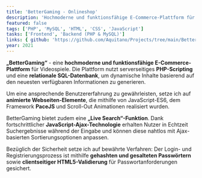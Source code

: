```yaml
---
title: 'BetterGaming - Onlineshop'
description: 'Hochmoderne und funktionsfähige E-Commerce-Plattform für Videospiele'
featured: false
tags: ['PHP', 'MySQL', 'HTML', 'CSS', 'JavaScript']
tasks: ['Frontend', 'Backend (PHP & MySQL)']
links: { github: 'https://github.com/Aquitano/Projects/tree/main/BetterGaming', website: 'https://bettergaming.de' }
year: 2021
---
```


**„BetterGaming“** - eine **hochmoderne und funktionsfähige E-Commerce-Plattform** für Videospiele. Die Plattform nutzt serverseitiges **PHP-Scripting** und eine **relationale SQL-Datenbank**, um dynamische Inhalte basierend auf den neuesten verfügbaren Informationen zu generieren.

Um eine ansprechende Benutzererfahrung zu gewährleisten, setze ich auf **animierte Webseiten-Elemente**, die mithilfe von JavaScript-ES6, dem Framework **PaceJS** und Scroll-Out Animationen realisiert wurden.

BetterGaming bietet zudem eine **„Live Search“-Funktion**. Dank fortschrittlicher **JavaScript-Ajax-Technologie** erhalten Nutzer in Echtzeit Suchergebnisse während der Eingabe und können diese nahtlos mit Ajax-basierten Sortierungsoptionen anpassen.

Bezüglich der Sicherheit setze ich auf bewährte Verfahren: Der Login- und Registrierungsprozess ist mithilfe **gehashten und gesalteten Passwörtern** sowie **clientseitiger HTML5-Validierung** für Passwortanforderungen gesichert.
